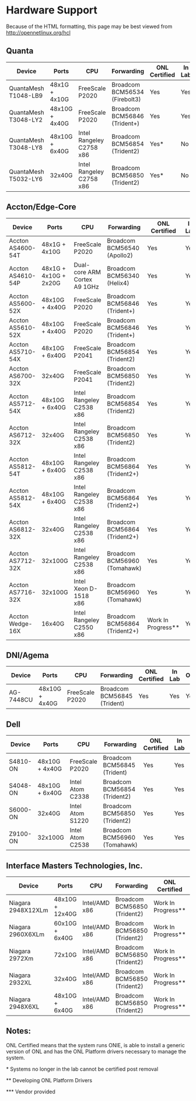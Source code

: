 Hardware Support
================
Because of the HTML formatting, this page may be best viewed from
<http://opennetlinux.org/hcl>


Quanta
------
<table class="table table-striped table-hover">
<thead>
<tr class="info"> 
     <th> Device                  <th> Ports            <th> CPU                 <th> Forwarding             		<th> ONL Certified         <th> In Lab <th> ORC <th> OF-DPA <th> OpenNSL <th> SAI </tr>
</thead>
<tr> <td> QuantaMesh T1048-LB9    <td> 48x1G  + 4x10G   <td> FreeScale P2020       <td> Broadcom BCM56534 (Firebolt3)    	<td> Yes  <td> Yes <td> Yes <td> No <td> No <td> No </tr>
<tr> <td> QuantaMesh T3048-LY2    <td> 48x10G + 4x40G   <td> FreeScale P2020       <td> Broadcom BCM56846 (Trident+)     	<td> Yes   <td> Yes <td> Yes <td> Yes <td> No <td> No </tr> 
<tr> <td> QuantaMesh T3048-LY8    <td> 48x10G + 6x40G   <td> Intel Rangeley C2758 x86 <td> Broadcom BCM56854 (Trident2)            <td> Yes*  <td> No <td> No <td> No <td> No <td> No </tr> 
<tr> <td> QuantaMesh T5032-LY6    <td> 32x40G  <td> Intel Rangeley C2758 x86 <td> Broadcom BCM56850 (Trident2)            <td> Yes* <td> No <td> No <td> No <td> No <td> No </tr>
</table>


Accton/Edge-Core
------
<table class="table table-striped table-hover">
<thead>
<tr class="info">
     <th> Device                  <th> Ports            <th> CPU                 <th> Forwarding             		<th> ONL Certified        <th> In Lab <th> ORC <th> OF-DPA <th> OpenNSL <th> SAI </tr> 
</thead>
<tr> <td> Accton AS4600-54T       <td> 48x1G  + 4x10G   <td> FreeScale P2020       <td> Broadcom BCM56540 (Apollo2)       <td> Yes  <td> Yes <td> Yes <td> Yes*** <td> Yes*** <td> No </tr>
<tr> <td> Accton AS4610-54P       <td> 48x1G + 4x10G + 2x20G <td>  Dual-core ARM Cortex A9 1GHz <td> Broadcom BCM56340 (Helix4) <td> Yes <td> Yes <td> No <td> No <td> No <td> No </tr>
<tr> <td> Accton AS5600-52X       <td> 48x10G  + 4x40G   <td> FreeScale P2020       <td> Broadcom BCM56846 (Trident+)      <td> Yes <td> Yes <td> Yes <td> No <td> No <td> No </tr>
<tr> <td> Accton AS5610-52X       <td> 48x10G  + 4x40G   <td> FreeScale P2020       <td> Broadcom BCM56846 (Trident+)      <td> Yes <td> Yes <td> Yes <td> No <td> No <td> No </tr>
<tr> <td> Accton AS5710-54X       <td> 48x10G + 6x40G   <td> FreeScale P2041       <td> Broadcom BCM56854 (Trident2)      <td> Yes  <td> Yes <td> Yes <td> Yes*** <td> Yes*** <td> No </tr>
<tr> <td> Accton AS6700-32X       <td> 32x40G           <td> FreeScale P2041       <td> Broadcom BCM56850 (Trident2)      <td> Yes <td> Yes <td> Yes <td> No <td> No <td> No </tr>
<tr> <td> Accton AS5712-54X       <td> 48x10G + 6x40G   <td> Intel Rangeley C2538 x86 <td> Broadcom BCM56854 (Trident2)      <td> Yes <td> Yes <td> Yes <td> Yes*** <td> Yes*** <td> No </tr>
<tr> <td> Accton AS6712-32X       <td> 32x40G           <td> Intel Rangeley C2538 x86 <td> Broadcom BCM56850 (Trident2)      <td> Yes <td> Yes <td> Yes <td> Yes*** <td>  Yes*** <td> No </tr>
<tr> <td> Accton AS5812-54T       <td> 48x10G + 6x40G   <td> Intel Rangeley C2538 x86 <td> Broadcom BCM56864 (Trident2+)      <td> Yes <td> Yes <td> No <td> No <td> No <td> No </tr>
<tr> <td> Accton AS5812-54X       <td> 48x10G + 6x40G   <td> Intel Rangeley C2538 x86 <td> Broadcom BCM56864 (Trident2+)      <td> Yes <td> Yes <td> No <td> Yes*** <td> Yes*** <td> No </tr>
<tr> <td> Accton AS6812-32X       <td> 32x40G           <td> Intel Rangeley C2538 x86 <td> Broadcom BCM56864 (Trident2+)      <td> Yes <td> Yes <td> No <td> Yes***  <td> Yes*** <td> No </tr>
<tr> <td> Accton AS7712-32X       <td> 32x100G          <td> Intel Rangeley C2538 x86 <td> Broadcom BCM56960 (Tomahawk)       <td> Yes <td> Yes <td> Yes <td> Yes***  <td>  Yes*** <td> No </tr>
<tr> <td> Accton AS7716-32X       <td> 32x100G          <td> Intel Xeon D-1518 x86 <td> Broadcom BCM56960 (Tomahawk)       <td> Yes <td> Yes <td> No <td> Yes*** <td>  Yes*** <td> No </tr>
<tr> <td> Accton Wedge-16X        <td> 16x40G           <td> Intel Rangeley C2550 x86 <td> Broadcom BCM56864 (Trident2+)      <td> Work In Progress** <td> Yes <td> No <td> No <td> Yes <td> No </tr>
</table>

DNI/Agema
---
<table class="table table-striped table-hover">
<thead>
<tr class="info">
     <th> Device                  <th> Ports            <th> CPU                 <th> Forwarding             <th> ONL Certified        <th> In Lab <th> ORC <th> OF-DPA <th> OpenNSL <th> SAI </tr>
</thead>
<tr> <td> AG-7448CU               <td> 48x10G  + 4x40G  <td> FreeScale P2020       <td> Broadcom BCM56845 (Trident)     <td> Yes   <td> Yes <td> Yes <td> No <td> No <td> No </tr>
</table>

Dell
---
<table class="table table-striped table-hover">
<thead>
<tr class="info">
     <th> Device                  <th> Ports            <th> CPU                 <th> Forwarding             <th> ONL Certified         <th> In Lab <th> ORC <th> OF-DPA <th> OpenNSL <th> SAI </tr>
</thead>
<tr> <td> S4810-ON            <td> 48x10G  + 4x40G  <td> FreeScale P2020        <td> Broadcom BCM56845 (Trident)     <td> Yes   <td> Yes <td> Yes <td> No <td> No <td> No </tr>
<tr> <td> S4048-ON            <td> 48x10G  + 6x40G  <td> Intel Atom C2338       <td> Broadcom BCM56854 (Trident2)     <td> Yes  <td> Yes <td> Yes <td> No <td> No <td> No </tr> 
<tr> <td> S6000-ON            <td> 32x40G           <td> Intel Atom S1220       <td> Broadcom BCM56850 (Trident2)     <td> Yes  <td> Yes <td> Yes <td> No <td> No <td> No </tr>
<tr> <td> Z9100-ON            <td> 32x100G           <td> Intel Atom C2538       <td> Broadcom BCM56960 (Tomahawk)     <td> Yes  <td> Yes <td> No <td> No <td> No <td> No </tr>
</table>

Interface Masters Technologies, Inc.
---
<table class="table table-striped table-hover">
<thead>
<tr class="info">
     <th> Device          <th> Ports       <th> CPU        <th> Forwarding       <th> ONL Certified     <th> In Lab <th> ORC <th> OF-DPA <th> OpenNSL <th> SAI </tr>
</thead>
<tr> <td> Niagara 2948X12XLm   <td> 48x10G  + 12x40G  <td> Intel/AMD x86    <td> Broadcom BCM56850 (Trident2)   <td> Work In Progress** <td> No <td> No <td> Yes*** <td> Yes*** <td> No </tr>
<tr> <td> Niagara 2960X6XLm    <td> 60x10G  + 6x40G   <td> Intel/AMD x86    <td> Broadcom BCM56850 (Trident2)   <td> Work In Progress** <td> No <td>  No <td> Yes*** <td> Yes*** <td> No </tr>
<tr> <td> Niagara 2972Xm       <td> 72x10G            <td> Intel/AMD x86    <td> Broadcom BCM56850 (Trident2)   <td> Work In Progress** <td> Yes <td>  No <td> Yes*** <td> Yes*** <td> No </tr>
<tr> <td> Niagara 2932XL       <td> 32x40G            <td> Intel/AMD x86    <td> Broadcom BCM56850 (Trident2)   <td> Work In Progress** <td> No <td> No <td> Yes*** <td> Yes*** <td> No </tr>
<tr> <td> Niagara 2948X6XL     <td> 48x10G  + 6x40G   <td> Intel/AMD x86    <td> Broadcom BCM56850 (Trident2)   <td> Work In Progress** <td> No <td>  No <td> Yes*** <td> Yes <td> No </tr>
</table>

Notes:
---

ONL Certified means that the system runs ONIE, is able to install a generic version of ONL and has the ONL Platform drivers necessary to manage the system.

\* Systems no longer in the lab cannot be certified post removal

\** Developing ONL Platform Drivers

\*** Vendor provided
